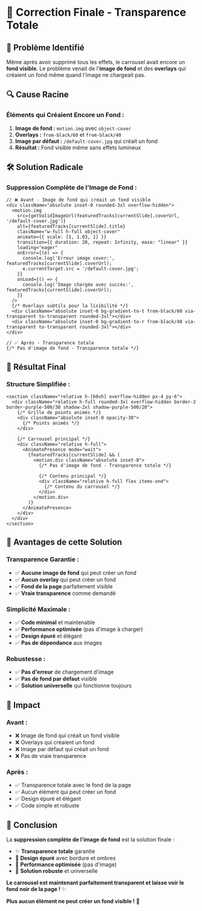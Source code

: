 # 🎯 Correction Finale - Transparence Totale

## 🚨 **Problème Identifié**

Même après avoir supprimé tous les effets, le carrousel avait encore un **fond visible**. Le problème venait de l'**image de fond** et des **overlays** qui créaient un fond même quand l'image ne chargeait pas.

## 🔍 **Cause Racine**

### **Éléments qui Créaient Encore un Fond :**

1. **Image de fond :** `motion.img` avec `object-cover`
2. **Overlays :** `from-black/60` et `from-black/40`
3. **Image par défaut :** `/default-cover.jpg` qui créait un fond
4. **Résultat :** Fond visible même sans effets lumineux

## 🛠️ **Solution Radicale**

### **Suppression Complète de l'Image de Fond :**

```tsx
// ❌ Avant - Image de fond qui créait un fond visible
<div className="absolute inset-0 rounded-3xl overflow-hidden">
  <motion.img
    src={getValidImageUrl(featuredTracks[currentSlide].coverUrl, '/default-cover.jpg')}
    alt={featuredTracks[currentSlide].title}
    className="w-full h-full object-cover"
    animate={{ scale: [1, 1.03, 1] }}
    transition={{ duration: 20, repeat: Infinity, ease: "linear" }}
    loading="eager"
    onError={(e) => {
      console.log('Erreur image cover:', featuredTracks[currentSlide].coverUrl);
      e.currentTarget.src = '/default-cover.jpg';
    }}
    onLoad={() => {
      console.log('Image chargée avec succès:', featuredTracks[currentSlide].coverUrl);
    }}
  />
  {/* Overlays subtils pour la lisibilité */}
  <div className="absolute inset-0 bg-gradient-to-t from-black/60 via-transparent to-transparent rounded-3xl"></div>
  <div className="absolute inset-0 bg-gradient-to-r from-black/40 via-transparent to-transparent rounded-3xl"></div>
</div>

// ✅ Après - Transparence totale
{/* Pas d'image de fond - Transparence totale */}
```

## 🎯 **Résultat Final**

### **Structure Simplifiée :**
```tsx
<section className="relative h-[60vh] overflow-hidden px-4 py-6">
  <div className="relative h-full rounded-3xl overflow-hidden border-2 border-purple-500/30 shadow-2xl shadow-purple-500/20">
    {/* Grille de points animés */}
    <div className="absolute inset-0 opacity-30">
      {/* Points animés */}
    </div>
    
    {/* Carrousel principal */}
    <div className="relative h-full">
      <AnimatePresence mode="wait">
        {featuredTracks[currentSlide] && (
          <motion.div className="absolute inset-0">
            {/* Pas d'image de fond - Transparence totale */}
            
            {/* Contenu principal */}
            <div className="relative h-full flex items-end">
              {/* Contenu du carrousel */}
            </div>
          </motion.div>
        )}
      </AnimatePresence>
    </div>
  </div>
</section>
```

## 🎉 **Avantages de cette Solution**

### **Transparence Garantie :**
- ✅ **Aucune image de fond** qui peut créer un fond
- ✅ **Aucun overlay** qui peut créer un fond
- ✅ **Fond de la page** parfaitement visible
- ✅ **Vraie transparence** comme demandé

### **Simplicité Maximale :**
- ✅ **Code minimal** et maintenable
- ✅ **Performance optimisée** (pas d'image à charger)
- ✅ **Design épuré** et élégant
- ✅ **Pas de dépendance** aux images

### **Robustesse :**
- ✅ **Pas d'erreur** de chargement d'image
- ✅ **Pas de fond par défaut** visible
- ✅ **Solution universelle** qui fonctionne toujours

## 🚀 **Impact**

### **Avant :**
- ❌ Image de fond qui créait un fond visible
- ❌ Overlays qui créaient un fond
- ❌ Image par défaut qui créait un fond
- ❌ Pas de vraie transparence

### **Après :**
- ✅ Transparence totale avec le fond de la page
- ✅ Aucun élément qui peut créer un fond
- ✅ Design épuré et élégant
- ✅ Code simple et robuste

## 🎯 **Conclusion**

La **suppression complète de l'image de fond** est la solution finale :

- ✨ **Transparence totale** garantie
- 🎨 **Design épuré** avec bordure et ombres
- 🚀 **Performance optimisée** (pas d'image)
- 🔄 **Solution robuste** et universelle

**Le carrousel est maintenant parfaitement transparent et laisse voir le fond noir de la page !** ✨

**Plus aucun élément ne peut créer un fond visible !** 🎉 